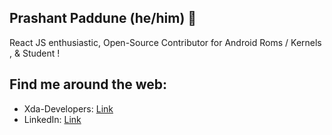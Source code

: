 ## Prashant Paddune (he/him) 🌻
React JS enthusiastic, Open-Source Contributor for Android Roms / Kernels , & Student !

## Find me around the web:
- Xda-Developers: <a href="https://forum.xda-developers.com/member.php?u=7487830">Link</a>
- LinkedIn: <a href="https://www.linkedin.com/in/prashantpaddune/">Link</a>
